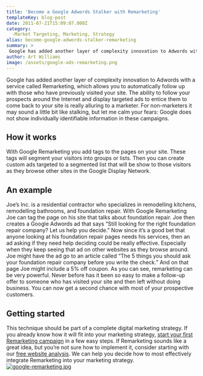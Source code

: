 ```yaml
---
title: 'Become a Google Adwords Stalker with Remarketing'
templateKey: blog-post
date: 2011-07-21T15:09:07.000Z
category: 
  -Market Targeting, Marketing, Strategy
alias: become-google-adwords-stalker-remarketing
summary: > 
 Google has added another layer of complexity innovation to Adwords with a service called Remarketing, which allows you to automatically follow up with those who have previously visited your site.
author: Art Williams
image: /assets/google-ads-remarketing.png
---
```


Google has added another layer of complexity innovation to Adwords with a service called Remarketing, which allows you to automatically follow up with those who have previously visited your site. The ability to follow your prospects around the Internet and display targeted ads to entice them to come back to your site is really alluring to a marketer. For non-marketers it may sound a little bit like stalking, but let me calm your fears: Google does not show individually identifiable information in these campaigns.

How it works
------------

With Google Remarketing you add tags to the pages on your site. These tags will segment your visitors into groups or lists. Then you can create custom ads targeted to a segmented list that will be show to those visitors as they browse other sites in the Google Display Network.

An example
----------

Joe’s Inc. is a residential contractor who specializes in remodelling kitchens, remodelling bathrooms, and foundation repair. With Google Remarketing Joe can tag the page on his site that talks about foundation repair. Joe then creates a Google Adwords ad that says “Still looking for the right foundation repair company? Let us help you decide.” Now since it’s a good bet that anyone looking at his foundation repair pages needs his services, then an ad asking if they need help deciding could be really effective. Especially when they keep seeing that ad on other websites as they browse around. Joe might have the ad go to an article called “The 5 things you should ask your foundation repair company before you write the check.” And on that page Joe might include a 5% off coupon. As you can see, remarketing can be very powerful. Never before has it been so easy to make a follow-up offer to someone who has visited your site and then left without doing business. You can now get a second chance with most of your prospective customers.

Getting started
---------------

This technique should be part of a complete digital marketing strategy. If you already know how it will fit into your marketing strategy, [start your first Remarketing campaign](https://support.google.com/adwords/answer/2453998) in a few easy steps. If Remarketing sounds like a great idea, but you’re not sure how to implement it, consider starting with our [free website analysis](/website-consultation). We can help you decide how to most effectively integrate Remarketing into your marketing strategy. [![google-remarketing.jpg](/assets/google-remarketing.jpg)](/website-consultation)